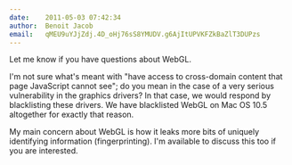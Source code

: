 ```yaml
---
date:    2011-05-03 07:42:34
author:  Benoit Jacob
email:   qMEU9uYJjZdj.4D_oHj76sS8YMUDV.g6AjItUPVKFZkBaZlT3DUPzs
---
```


Let me know if you have questions about WebGL.

I'm not sure what's meant with "have access to cross-domain content
that page JavaScript cannot see"; do you mean in the case of a very
serious vulnerability in the graphics drivers? In that case, we would
respond by blacklisting these drivers. We have blacklisted WebGL on
Mac OS 10.5 altogether for exactly that reason.

My main concern about WebGL is how it leaks more bits of uniquely
identifying information (fingerprinting). I'm available to discuss
this too if you are interested.
